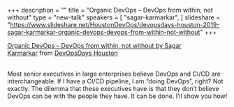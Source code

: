 +++
description = ""
title = "Organic DevOps – DevOps from within, not without"
type = "new-talk"
speakers = [
        "sagar-karmarkar",
]
slideshare = "https://www.slideshare.net/HoustonDevOps/devopsdays-houston-2019-sagar-karmarkar-organic-devops-devops-from-within-not-without"
+++
<div class = "row">
    <div class="col">
        <div id="presentation-embed-38915152"></div>
        <script src='https://slideslive.com/embed_presentation.js'></script>
        <script>
            embed = new SlidesLiveEmbed('presentation-embed-38915152', {
                presentationId: '38915152',
                autoPlay: false // change to true to autoplay the embedded presentation
            });
        </script>
        <a href="https://slideslive.com/38915152">Organic DevOps – DevOps from within, not without by Sagar Karmarkar</a>&nbsp;from&nbsp;<a href="https://slideslive.com/devopsdays-houston">DevOpsDays Houston</a> 
    <br/><br/>
    </div>
</div>

Most senior executives in large enterprises believe DevOps and CI/CD are interchangeable. If I have a CI/CD pipeline, I am “doing DevOps”, right? Not exactly. The dilemma that these executives have is that they don’t believe DevOps can be with the people they have. It can be done. I’ll show you how!